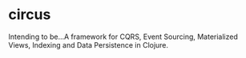 # circus

Intending to be...A framework for CQRS, Event Sourcing, Materialized Views, Indexing and Data Persistence in Clojure.
